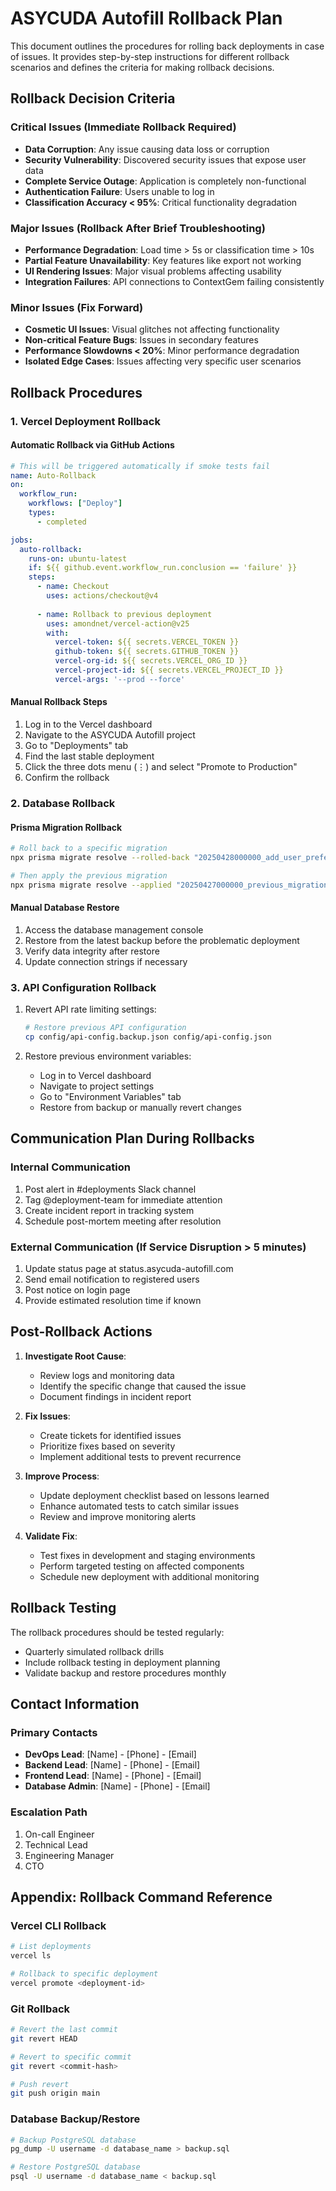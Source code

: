 # ASYCUDA Autofill Rollback Plan

This document outlines the procedures for rolling back deployments in case of issues. It provides step-by-step instructions for different rollback scenarios and defines the criteria for making rollback decisions.

## Rollback Decision Criteria

### Critical Issues (Immediate Rollback Required)

- **Data Corruption**: Any issue causing data loss or corruption
- **Security Vulnerability**: Discovered security issues that expose user data
- **Complete Service Outage**: Application is completely non-functional
- **Authentication Failure**: Users unable to log in
- **Classification Accuracy < 95%**: Critical functionality degradation

### Major Issues (Rollback After Brief Troubleshooting)

- **Performance Degradation**: Load time > 5s or classification time > 10s
- **Partial Feature Unavailability**: Key features like export not working
- **UI Rendering Issues**: Major visual problems affecting usability
- **Integration Failures**: API connections to ContextGem failing consistently

### Minor Issues (Fix Forward)

- **Cosmetic UI Issues**: Visual glitches not affecting functionality
- **Non-critical Feature Bugs**: Issues in secondary features
- **Performance Slowdowns < 20%**: Minor performance degradation
- **Isolated Edge Cases**: Issues affecting very specific user scenarios

## Rollback Procedures

### 1. Vercel Deployment Rollback

#### Automatic Rollback via GitHub Actions

```yaml
# This will be triggered automatically if smoke tests fail
name: Auto-Rollback
on:
  workflow_run:
    workflows: ["Deploy"]
    types:
      - completed

jobs:
  auto-rollback:
    runs-on: ubuntu-latest
    if: ${{ github.event.workflow_run.conclusion == 'failure' }}
    steps:
      - name: Checkout
        uses: actions/checkout@v4
      
      - name: Rollback to previous deployment
        uses: amondnet/vercel-action@v25
        with:
          vercel-token: ${{ secrets.VERCEL_TOKEN }}
          github-token: ${{ secrets.GITHUB_TOKEN }}
          vercel-org-id: ${{ secrets.VERCEL_ORG_ID }}
          vercel-project-id: ${{ secrets.VERCEL_PROJECT_ID }}
          vercel-args: '--prod --force'
```

#### Manual Rollback Steps

1. Log in to the Vercel dashboard
2. Navigate to the ASYCUDA Autofill project
3. Go to "Deployments" tab
4. Find the last stable deployment
5. Click the three dots menu (⋮) and select "Promote to Production"
6. Confirm the rollback

### 2. Database Rollback

#### Prisma Migration Rollback

```bash
# Roll back to a specific migration
npx prisma migrate resolve --rolled-back "20250428000000_add_user_preferences"

# Then apply the previous migration
npx prisma migrate resolve --applied "20250427000000_previous_migration"
```

#### Manual Database Restore

1. Access the database management console
2. Restore from the latest backup before the problematic deployment
3. Verify data integrity after restore
4. Update connection strings if necessary

### 3. API Configuration Rollback

1. Revert API rate limiting settings:
   ```bash
   # Restore previous API configuration
   cp config/api-config.backup.json config/api-config.json
   ```

2. Restore previous environment variables:
   - Log in to Vercel dashboard
   - Navigate to project settings
   - Go to "Environment Variables" tab
   - Restore from backup or manually revert changes

## Communication Plan During Rollbacks

### Internal Communication

1. Post alert in #deployments Slack channel
2. Tag @deployment-team for immediate attention
3. Create incident report in tracking system
4. Schedule post-mortem meeting after resolution

### External Communication (If Service Disruption > 5 minutes)

1. Update status page at status.asycuda-autofill.com
2. Send email notification to registered users
3. Post notice on login page
4. Provide estimated resolution time if known

## Post-Rollback Actions

1. **Investigate Root Cause**:
   - Review logs and monitoring data
   - Identify the specific change that caused the issue
   - Document findings in incident report

2. **Fix Issues**:
   - Create tickets for identified issues
   - Prioritize fixes based on severity
   - Implement additional tests to prevent recurrence

3. **Improve Process**:
   - Update deployment checklist based on lessons learned
   - Enhance automated tests to catch similar issues
   - Review and improve monitoring alerts

4. **Validate Fix**:
   - Test fixes in development and staging environments
   - Perform targeted testing on affected components
   - Schedule new deployment with additional monitoring

## Rollback Testing

The rollback procedures should be tested regularly:

- Quarterly simulated rollback drills
- Include rollback testing in deployment planning
- Validate backup and restore procedures monthly

## Contact Information

### Primary Contacts

- **DevOps Lead**: [Name] - [Phone] - [Email]
- **Backend Lead**: [Name] - [Phone] - [Email]
- **Frontend Lead**: [Name] - [Phone] - [Email]
- **Database Admin**: [Name] - [Phone] - [Email]

### Escalation Path

1. On-call Engineer
2. Technical Lead
3. Engineering Manager
4. CTO

## Appendix: Rollback Command Reference

### Vercel CLI Rollback

```bash
# List deployments
vercel ls

# Rollback to specific deployment
vercel promote <deployment-id>
```

### Git Rollback

```bash
# Revert the last commit
git revert HEAD

# Revert to specific commit
git revert <commit-hash>

# Push revert
git push origin main
```

### Database Backup/Restore

```bash
# Backup PostgreSQL database
pg_dump -U username -d database_name > backup.sql

# Restore PostgreSQL database
psql -U username -d database_name < backup.sql
```